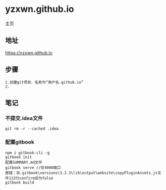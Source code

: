 # yzxwn.github.io
主页

## 地址
https://yzxwn.github.io

## 步骤
    1.创建git项目，名称为“用户名.github.io”
    2.

## 笔记
### 不提交.idea文件
`
git rm -r --cached .idea
`
### 配置gitbook
```
npm i gitbook-cli -g
gitbook init
配置SUMMARY.md文件
gitbook serve //在4000端口
报错：将.gitbook\versions\3.2.3\lib\output\website\copyPluginAssets.js文件112行confirm设为false
gitbook build
```
